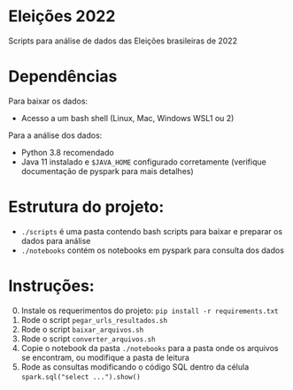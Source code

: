 # Eleições 2022
Scripts para análise de dados das Eleições brasileiras de 2022

# Dependências
Para baixar os dados:
- Acesso a um bash shell (Linux, Mac, Windows WSL1 ou 2)

Para a análise dos dados:
- Python 3.8 recomendado
- Java 11 instalado e `$JAVA_HOME` configurado corretamente (verifique documentação de pyspark para mais detalhes)

# Estrutura do projeto:
- `./scripts` é uma pasta contendo bash scripts para baixar e preparar os dados para análise
- `./notebooks` contém os notebooks em pyspark para consulta dos dados

# Instruções:
0. Instale os requerimentos do projeto: `pip install -r requirements.txt`
1. Rode o script `pegar_urls_resultados.sh`
2. Rode o script `baixar_arquivos.sh`
3. Rode o script `converter_arquivos.sh`
4. Copie o notebook da pasta `./notebooks` para a pasta onde os arquivos se encontram, ou modifique a pasta de leitura
5. Rode as consultas modificando o código SQL dentro da célula `spark.sql("select ...").show()`

